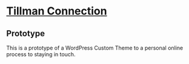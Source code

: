 # [Tillman Connection](https://luminoushilt.github.io/tillmanconnection/)

## Prototype

This is a prototype of a WordPress Custom Theme to a personal online process to staying in touch.
